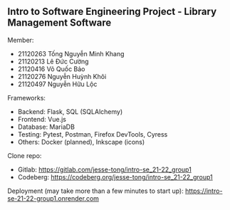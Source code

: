 ## Intro to Software Engineering Project - Library Management Software

Member: 

- 21120263	Tống Nguyễn Minh Khang
- 21120213	Lê Đức Cường
- 21120416	Võ Quốc Bảo
- 21120276	Nguyễn Huỳnh Khôi
- 21120497	Nguyễn Hữu Lộc

Frameworks:

- Backend: Flask, SQL (SQLAlchemy)
- Frontend: Vue.js
- Database: MariaDB
- Testing: Pytest, Postman, Firefox DevTools, Cyress
- Others: Docker (planned), Inkscape (icons)

Clone repo:
- Gitlab: https://gitlab.com/jesse-tong/intro-se_21-22_group1
- Codeberg: https://codeberg.org/jesse-tong/intro-se_21-22_group1

Deployment (may take more than a few minutes to start up): https://intro-se-21-22-group1.onrender.com